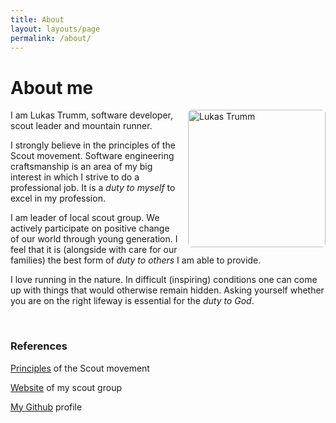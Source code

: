 ```yaml
---
title: About
layout: layouts/page
permalink: /about/
---
```


# About me

<img src="/img/lt.jpg"
  width="220"
  height="220"
  alt="Lukas Trumm"
  style="border-radius: 6px; float: right; margin: 0px 0px 10px 15px;">

I am Lukas Trumm, software developer, scout leader and mountain runner.

I strongly believe in the principles of the Scout movement. Software engineering craftsmanship is an area of my big interest in which I strive to do a professional job. It is a _duty to myself_ to excel in my profession.

I am leader of local scout group. We actively participate on positive change of our world through young generation. I feel that it is (alongside with care for our families) the best form of _duty to others_ I am able to provide.

I love running in the nature. In difficult (inspiring) conditions one can come up with things that would otherwise remain hidden. Asking yourself whether you are on the right lifeway is essential for the _duty to God_.

<br>

### References

[Principles](https://www.scout.org/promiseandlaw) of the Scout movement

[Website](http://www.ctyriadvacitka.wz.cz) of my scout group

[My Github](https://github.com/lttr/) profile
